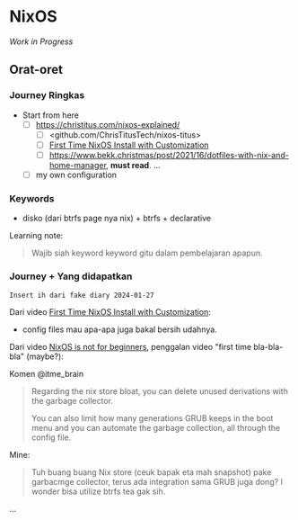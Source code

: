 # NixOS

_Work in Progress_

## Orat-oret

### Journey Ringkas

- Start from here
  - [ ] <https://christitus.com/nixos-explained/>
    - [ ] <github.com/ChrisTitusTech/nixos-titus>
    - [ ] [First Time NixOS Install with Customization](https://www.youtube.com/watch?v=_Z32SYFbxpw)
    - [ ] <https://www.bekk.christmas/post/2021/16/dotfiles-with-nix-and-home-manager>, **must read**.
  ...
  - [ ] my own configuration

### Keywords

- disko (dari btrfs page nya nix) + btrfs + declarative

Learning note:
> Wajib siah keyword keyword gitu dalam pembelajaran apapun.

### Journey + Yang didapatkan

`Insert ih dari fake diary 2024-01-27`

Dari video [First Time NixOS Install with Customization](https://www.youtube.com/watch?v=_Z32SYFbxpw):

- config files mau apa-apa juga bakal bersih udahnya.

Dari video [NixOS is not for beginners](https://youtu.be/NuPKijYukuQ?si=3vGhy-NZKEZbNxTB), penggalan video "first time bla-bla-bla" (maybe?):

Komen @itme_brain
> Regarding the nix store bloat, you can delete unused derivations with the garbage collector.
>
> You can also limit how many generations GRUB keeps in the boot menu and you can automate the garbage collection, all through the config file.

Mine:
> Tuh buang buang Nix store (ceuk bapak eta mah snapshot) pake garbacmge collector, terus ada integration sama GRUB juga dong? I wonder bisa utilize btrfs tea gak sih.

...
